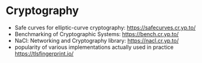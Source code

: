 # Cryptography

- Safe curves for elliptic-curve cryptography: <https://safecurves.cr.yp.to/>
- Benchmarking of Cryptographic Systems: <https://bench.cr.yp.to/>
- NaCl: Networking and Cryptography library: <https://nacl.cr.yp.to/>
- popularity of various implementations actually used in practice <https://tlsfingerprint.io/>
